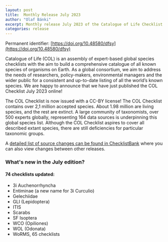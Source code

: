 ```yaml
---
layout: post
title:  Monthly Release July 2023
author: "Olaf Bánki"
excerpt: Monthly release July 2023 of the Catalogue of Life Checklist
categories: release
---
```


Permanent identifier: [https://doi.org/10.48580/dfsy](https://doi.org/10.48580/dfsy)

Catalogue of Life (COL) is an assembly of expert-based global species checklists with the aim to build a comprehensive catalogue of all known species of organisms on Earth. As a global consortium, we aim to address the needs of researchers, policy-makers, environmental managers and the wider public for a consistent and up-to-date listing of all the world’s known species. We are happy to announce that we have just published the COL Checklist July 2023 online!

The COL Checklist is now issued with a CC-BY license! The COL Checklist contains over 2,1 million accepted species. About 1.98 million are living species, and the rest are extinct. A large community of taxonomists, over 500 experts globally, representing 164 data sources is underpinning this global species list.
Although the COL Checklist aspires to cover all described extant species, there are still deficiencies for particular taxonomic groups.

A [detailed list of source changes can be found in ChecklistBank](https://www.checklistbank.org/dataset/9916/sourcemetrics?hideUnchanged=true&releaseKey=9910) where you can also view changes between other releases.


### What's new in the July edition?


#### 74 checklists updated:

 * 3i Auchenorrhyncha
 * Entiminae (a new name for 3i Curculio)
 * Gelechiidae
 * GLI (Lepidoptera)
 * ITIS
 * Scarabs
 * SF Isoptera
 * WCO (Opiliones)
 * WOL (Odonata)
 * WoRMS, 65 checklists
